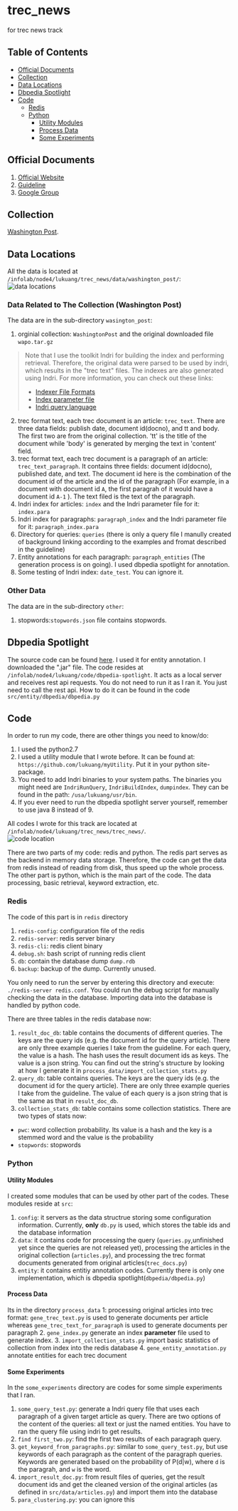 # trec_news
for trec news track

## Table of Contents
- [Official Documents](#official-documents)  
- [Collection](#collection)  
- [Data Locations](#data-locations)
- [Dbpedia Spotlight](#dbpedia-spotlight)
- [Code](#code)
  - [Redis](#redis)
  - [Python](#python)
    - [Utility Modules](#utility-modules)
    - [Process Data](#process-data)
    - [Some Experiments](#some-experiments)


## Official Documents
1. [Official Website](http://trec-news.org/)
2. [Guideline](https://docs.google.com/document/d/e/2PACX-1vSJvm30NV4aT4fRcf6x-J-AjvZqaWEw8DsjgXP1v3NlcWZZEtxZ9SwmuB-sQvcc_G7ER-BcUKJQoZHn/pub)
2. [Google Group](https://groups.google.com/forum/#!forum/trec-news-track) 

## Collection

[Washington Post](https://trec.nist.gov/data/wapost/). 

## Data Locations

All the data is located at ```/infolab/node4/lukuang/trec_news/data/washington_post/```:  
![data locations](https://i.imgur.com/eyRihXq.png)

### Data Related to The Collection (Washington Post)
The data are in the sub-directory ```wasington_post```:
1. orginial collection: ```WashingtonPost``` and the original downloaded file ```wapo.tar.gz```  
>Note that I use the toolkit Indri for building the index and performing retrieval. Therefore, the original data were parsed to be used by indri, which results in the "trec text" files. The indexes are also generated using Indri. For more information, you can check out these links:   
>- [Indexer File Formats](https://sourceforge.net/p/lemur/wiki/Indexer%20File%20Formats/)   
>- [Index parameter file](https://sourceforge.net/p/lemur/wiki/IndriBuildIndex%20Parameters/)   
>- [Indri query language](https://www.lemurproject.org/lemur/IndriQueryLanguage.php)  
2. trec format text, each trec document is an article: ```trec_text```. There are three data fields: publish date, document id(docno), and tt and body. The first two are from the original collection. 'tt' is the title of the document while 'body' is generated by merging the text in 'content' field.
3. trec format text, each trec document is a paragraph of an article: ```trec_text_paragraph```. It contains three fields: document id(docno), published date, and text. The document id here is the combination of the document id of the article and the id of the paragraph (For example, in a document with document id ```A```, the first paragrah of it would have a document id ```A-1``` ). The text filed is the text of the paragraph.
4. Indri index for articles: ```index``` and the Indri parameter file for it: ```index.para```
5. Indri index for paragraphs: ```paragraph_index``` and the Indri parameter file for it: ```paragraph_index.para```
6. Directory for queries: ```queries``` (there is only a query file I manully created of background linking according to the 
examples and fromat described in the guideline)
7. Entity annotations for each paragraph: ```paragraph_entities``` (The generation process is on going). I used dbpedia spotlight for annotation.
8. Some testing of Indri index: ```date_test```. You can ignore it.

### Other Data
The data are in the sub-directory ```other```:
1. stopwords:```stopwords.json``` file contains stopwords. 

## Dbpedia Spotlight
The source code can be found [here](https://github.com/dbpedia-spotlight/dbpedia-spotlight). I used it for entity annotation. I downloaded the ".jar" file. The code resides at ```/infolab/node4/lukuang/code/dbpedia-spotlight```. It acts as a local server and receives rest api requests. You do not need to run it as I ran it. You just need to call the rest api. How to do it can be found in the code ```src/entity/dbpedia/dbpedia.py```

## Code
In order to run my code, there are other things you need to know/do:
1. I used the python2.7
2. I used a utility module that I wrote before. It can be found at: ```https://github.com/lukuang/myUtility```. Put it in your python site-package.
3. You need to add Indri binaries to your system paths. The binaries you might need are ```IndriRunQuery```, ```IndriBuildIndex```, ```dumpindex```. They can be found in the path: ```/usa/lukuang/usr/bin```.
4. If you ever need to run the dbpedia spotlight server yourself, remember to use java 8 instead of 9. 

All codes I wrote for this track are located at ```/infolab/node4/lukuang/trec_news/trec_news/```.   
![code location](https://i.imgur.com/fmKQrC4.png)

There are two parts of my code: redis and python. The redis part serves as the backend in memory data storage. Therefore, the code can get the data from redis instead of reading from disk, thus speed up the whole process. The other part is python, which is the main part of the code. The data processing, basic retrieval, keyword extraction, etc. 

### Redis
The code of this part is in `redis` directory  
1. ```redis-config```: configuration file of the redis
2. ```redis-server```: redis server binary
3. ```redis-cli```: redis client binary
4. ```debug.sh```: bash script of running redis client
5. ```db```: contain the database dump ```dump.rdb```
6. ```backup```: backup of the dump. Currently unused.

You only need to run the server by entering this directory and execute: ```./redis-server redis.conf```. You could run the debug script for manually checking the data in the database. Importing data into the database is handled by python code.

There are three tables in the redis database now: 
1. ```result_doc_db```: table contains the documents of different queries. The keys are the query ids (e.g. the document id for the query article). There are only three example queries I take from the guideline. For each query, the value is a hash. The hash uses the result document ids as keys. The value is a json string. You can find out the string's structure by looking at how I generate it in ```process_data/import_collection_stats.py``` 
2. ```query_db```: table contains queries. The keys are the query ids (e.g. the document id for the query article). There are only three example queries I take from the guideline. The value of each query is a json string that is the same as that in ```result_doc_db```.
3. ```collection_stats_db```: table contains some collection statistics. There are two types of stats now: 
  - ```pwc```: word collection probability. Its value is a hash and the key is a stemmed word and the value is the probability
  - ```stopwords```: stopwords

### Python

#### Utility Modules
I created some modules that can be used by other part of the codes. These modules reside at ```src```:  
1. ```config```: it servers as the data structrue storing some configuration information. Currently, **only** ```db.py``` is used, which stores the table ids and the database information
2. ```data```: it contains code for processing the query (```queries.py```,unfinished yet since the queries are not released yet), processing the articles in the original collection (```articles.py```), and processing the trec format documents generated from original articles(```trec_docs.py```)
3. ```entity```: it contains entitiy annotation codes. Currently there is only one implementation, which is dbpedia spotlight(```dbpedia/dbpedia.py```)

#### Process Data
Its in the directory ```process_data```
1: processing original articles into trec format: ```gene_trec_text.py``` is used to generate documents per article whereas ```gene_trec_text_for_paragraph``` is used to generate documents per paragraph
2. ```gene_index.py``` generate an index **parameter** file used to generate index. 
3. ```import_collection_stats.py``` import basic statistics of collection from index into the redis database
4. ```gene_entity_annotation.py``` annotate entities for each trec document

#### Some Experiments
In the ```some_experiments``` directory are codes for some simple experiments that I ran.
1. ```some_query_test.py```: generate a Indri query file that uses each paragraph of a given target article as query. There are two options of the content of the queries: all text or just the named entities. You have to ran the query file using indri to get results.
2. ```find first_two.py```: find the first two results of each paragraph query. 
3. ```get_keyword_from_paragraphs.py```: similar to ```some_query_test.py```, but use keywords of each paragraph as the content of the paragraph queries. Keywords are generated based on the probability of P(d|w), where ```d``` is the paragrah, and ```w``` is the word.
4. ```import_result_doc.py```: from result files of queries, get the result document ids and get the cleaned version of the original articles (as defined in ```src/data/articles.py```) and import them into the database
2. ```para_clustering.py```: you can ignore this


